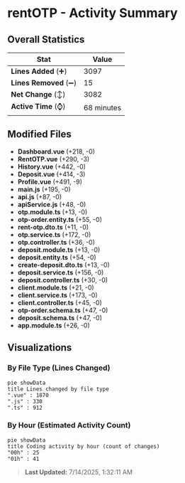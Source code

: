 # rentOTP - Activity Summary 

## Overall Statistics

| Stat                   | Value                                                             |
| ---------------------- | ----------------------------------------------------------------- |
| **Lines Added** (➕)   | 3097                                          |
| **Lines Removed** (➖) | 15                                        |
| **Net Change** (↕)    | 3082                |
| **Active Time** (⌚)   | 68 minutes |


## Modified Files
- **Dashboard.vue** (+218, -0)
- **RentOTP.vue** (+290, -3)
- **History.vue** (+442, -0)
- **Deposit.vue** (+414, -3)
- **Profile.vue** (+491, -9)
- **main.js** (+195, -0)
- **api.js** (+87, -0)
- **apiService.js** (+48, -0)
- **otp.module.ts** (+13, -0)
- **otp-order.entity.ts** (+55, -0)
- **rent-otp.dto.ts** (+11, -0)
- **otp.service.ts** (+172, -0)
- **otp.controller.ts** (+36, -0)
- **deposit.module.ts** (+13, -0)
- **deposit.entity.ts** (+54, -0)
- **create-deposit.dto.ts** (+13, -0)
- **deposit.service.ts** (+156, -0)
- **deposit.controller.ts** (+30, -0)
- **client.module.ts** (+21, -0)
- **client.service.ts** (+173, -0)
- **client.controller.ts** (+45, -0)
- **otp-order.schema.ts** (+47, -0)
- **deposit.schema.ts** (+47, -0)
- **app.module.ts** (+26, -0)

## Visualizations

### By File Type (Lines Changed)

```mermaid
pie showData
title Lines changed by file type
".vue" : 1870
".js" : 330
".ts" : 912
```

### By Hour (Estimated Activity Count)

```mermaid
pie showData
title Coding activity by hour (count of changes)
"00h" : 25
"01h" : 41
```


> **Last Updated:** 7/14/2025, 1:32:11 AM